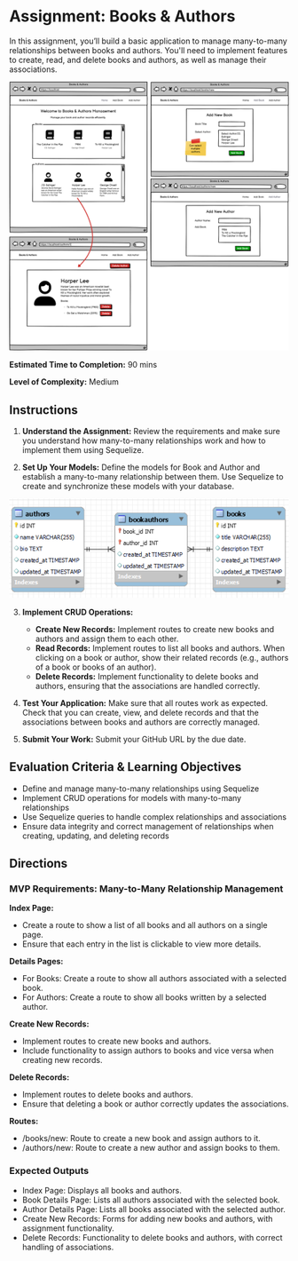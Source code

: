 # Assignment: Books & Authors
In this assignment, you’ll build a basic application to manage many-to-many relationships between books and authors. 
You'll need to implement features to create, read, and delete books and authors, as well as manage their associations.

![WIREFRAME](../10%20-%20Assets/Books&Authors.png)

**Estimated Time to Completion:** 90 mins

**Level of Complexity:** Medium

## Instructions
1. **Understand the Assignment:** Review the requirements and make sure you understand how many-to-many relationships work and how to implement them using Sequelize.

2. **Set Up Your Models:** Define the models for Book and Author and establish a many-to-many relationship between them. Use Sequelize to create and synchronize these models with your database.

![ERD](./assets/Books%20&%20Authors%20ERD.png)

3. **Implement CRUD Operations:**
    - **Create New Records:** Implement routes to create new books and authors and assign them to each other.
    - **Read Records:** Implement routes to list all books and authors. When clicking on a book or author, show their related records (e.g., authors of a book or books of an author).
    - **Delete Records:** Implement functionality to delete books and authors, ensuring that the associations are handled correctly.

4. **Test Your Application:** Make sure that all routes work as expected. Check that you can create, view, and delete records and that the associations between books and authors are correctly managed.

5. **Submit Your Work:** Submit your GitHub URL by the due date.

## Evaluation Criteria & Learning Objectives
- Define and manage many-to-many relationships using Sequelize
- Implement CRUD operations for models with many-to-many relationships
- Use Sequelize queries to handle complex relationships and associations
- Ensure data integrity and correct management of relationships when creating, updating, and deleting records

## Directions
### MVP Requirements: Many-to-Many Relationship Management
**Index Page:**
- Create a route to show a list of all books and all authors on a single page.
- Ensure that each entry in the list is clickable to view more details.

**Details Pages:**
- For Books: Create a route to show all authors associated with a selected book.
- For Authors: Create a route to show all books written by a selected author.

**Create New Records:**
- Implement routes to create new books and authors.
- Include functionality to assign authors to books and vice versa when creating new records.

**Delete Records:**
- Implement routes to delete books and authors.
- Ensure that deleting a book or author correctly updates the associations.

**Routes:**
- /books/new: Route to create a new book and assign authors to it.
- /authors/new: Route to create a new author and assign books to them.

### Expected Outputs
- Index Page: Displays all books and authors.
- Book Details Page: Lists all authors associated with the selected book.
- Author Details Page: Lists all books associated with the selected author.
- Create New Records: Forms for adding new books and authors, with assignment functionality.
- Delete Records: Functionality to delete books and authors, with correct handling of associations.
